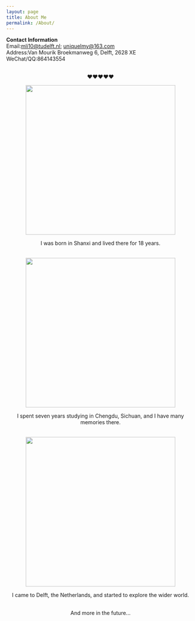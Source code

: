 ```yaml
---
layout: page
title: About Me
permalink: /About/
---
```


<p style="text-align:justify">
  
<strong>Contact Information</strong><br>
Email:mli10@tudelft.nl; uniquelmy@163.com<br>
Address:Van Mourik Broekmanweg 6, Delft, 2628 XE<br>
WeChat/QQ:864143554<br>
<br>

  
<p align="center"><strong>❤️❤️❤️❤️❤️</strong><br>
<p align="center">
  <img width="400" src="https://MengyuanLi-1997.github.io/shanxi.jpg"
       style="width:400px; height:auto">
<p align="center">I was born in Shanxi and lived there for 18 years.<br><br>
  
<p align="center">
  <img width="400" src="https://MengyuanLi-1997.github.io/sichuan.jpg"
       style="width:400px; height:auto">
<p align="center">I spent seven years studying in Chengdu, Sichuan, and I have many memories there.<br><br>
  
<p align="center">
  <img width="400" src="https://MengyuanLi-1997.github.io/Netherlands.jpg"
       style="width:400px; height:auto">
<p align="center">I came to Delft, the Netherlands, and started to explore the wider world.<br><br>
  
<p align="center">And more in the future...<br><br>

</p>
